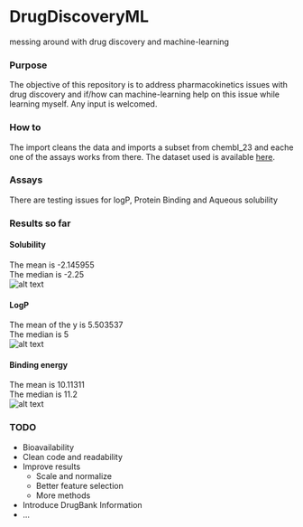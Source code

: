 # DrugDiscoveryML
messing around with drug discovery and machine-learning

### Purpose
The objective of this repository is to address pharmacokinetics issues with drug discovery and if/how can machine-learning help on this issue while learning myself. Any input is welcomed.

### How to
The import cleans the data and imports a subset from chembl_23 and eache one of the assays works from there.
The dataset used is available [here](https://www.dropbox.com/s/jmhxpdn9m3izt02/product_adme.csv?dl=0).

### Assays
There are testing issues for logP, Protein Binding and Aqueous solubility

### Results so far
#### Solubility 

The mean is -2.145955  
The median is -2.25  
![alt text](https://github.com/joofio/DrugDiscoveryML/blob/master/images/aqsolubil.png "Aqueous Solubility results")

#### LogP 

The mean of the y is 5.503537  
The median is 5  
![alt text](https://github.com/joofio/DrugDiscoveryML/blob/master/images/logp.png "LogP results")

#### Binding energy

The mean is 10.11311  
The median is 11.2  
![alt text](https://github.com/joofio/DrugDiscoveryML/blob/master/images/Binding.png "Binding Energy results")

### TODO
* Bioavailability
* Clean code and readability
* Improve results
  * Scale and normalize
  * Better feature selection
  * More methods
* Introduce DrugBank Information
* ...
